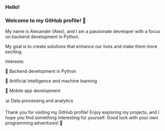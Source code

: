 ### Hello!
### Welcome to my GitHub profile! 👋

My name is Alexander (Alex), and I am a passionate developer with a focus on backend development in Python.

My goal is to create solutions that enhance our lives and make them more exciting.

Interests:

🐍 Backend development in Python

🤖 Artificial intelligence and machine learning

📱 Mobile app development

📊 Data processing and analytics

Thank you for visiting my GitHub profile! Enjoy exploring my projects, and I hope you find something interesting for yourself. Good luck with your own programming adventures! 🚀
